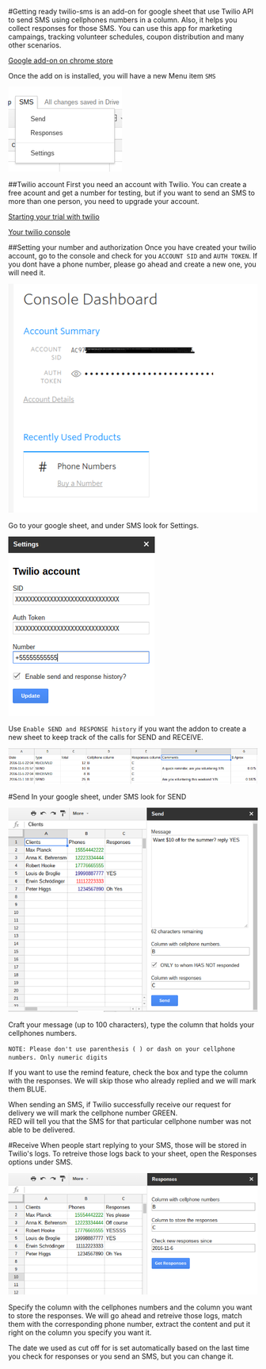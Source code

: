 #Getting ready
twilio-sms is an add-on for google sheet that use Twilio API to send SMS using cellphones numbers in a column. Also, it helps you collect responses for those SMS. You can use this app for marketing campaings, tracking volunteer schedules, coupon distribution and many other scenarios.

[Google add-on on chrome store](https://chrome.google.com/webstore/detail/jjaedddghkgdllndjomdnhahflbponfn/publish-review)

Once the add on is installed, you will have a new Menu item `SMS`

![alt 'Twilio-sms menu'](https://github.com/glondono/twilio-sms/blob/master/menu.png)

##Twilio account
First you need an account with Twilio. You can create a free acount and get a number for testing, but if you want to send an SMS to more than one person, you need to upgrade your account.

[Starting your trial with twilio](https://support.twilio.com/hc/en-us/articles/223136107-How-does-Twilio-s-Free-Trial-work-)

[Your twilio console](https://twilio.com/console)

##Setting your number and authorization
Once you have created your twilio account, go to the console and check for you `ACCOUNT SID` and `AUTH TOKEN`.
If you dont have a phone number, please go ahead and create a new one, you will need it.

![alt 'Twilio console'](https://github.com/glondono/twilio-sms/blob/master/account.png)

Go to your google sheet, and under SMS look for Settings.

![alt 'Twilio-SMS settings page'](https://github.com/glondono/twilio-sms/blob/master/settings.png)

Use `Enable SEND and RESPONSE history` if you want the addon to create a new sheet to keep track of the calls for SEND and RECEIVE.

![alt 'Twilio-SMS history'](https://github.com/glondono/twilio-sms/blob/master/history.png)

#Send
In your google sheet, under SMS look for SEND

![alt 'Twilio-SMS Send page'](https://github.com/glondono/twilio-sms/blob/master/send.png)

Craft your message (up to 100 characters), type the column that holds your cellphones numbers.

`NOTE: Please don't use parenthesis ( ) or dash on your cellphone numbers. Only numeric digits`

If you want to use the remind feature, check the box and type the column with the responses. We will skip those who already replied and we will mark them BLUE.

When sending an SMS, if Twilio successfully receive our request for delivery we will mark the cellphone number GREEN.  
RED will tell you that the SMS for that particular cellphone number was not able to be delivered.

#Receive
When people start replying to your SMS, those will be stored in Twilio's logs. 
To retreive those logs back to your sheet, open the Responses options under SMS.

![alt 'Twilio-SMS Response page'](https://github.com/glondono/twilio-sms/blob/master/responses.png)

Specify the column with the cellphones numbers and the column you want to store the responses. We will go ahead and retreive those logs, match them with the corresponding phone number, extract the content and put it right on the column you specify you want it.

The date we used as cut off for is set automatically based on the last time you check for responses or you send an SMS, but you can change it.


